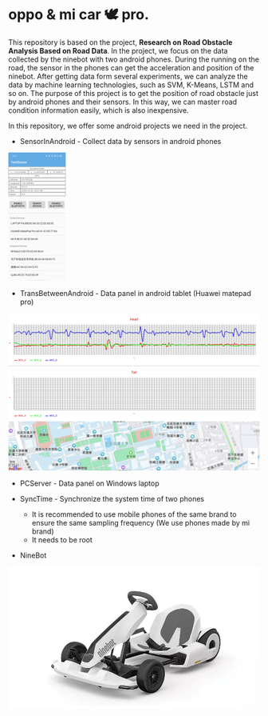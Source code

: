 # oppo & mi car 🕊️ pro.

This repository is based on the project, **Research on Road Obstacle Analysis Based on Road Data**.  In the project, we focus on the data collected by the ninebot with two android phones. During the running on the road, the sensor in the phones can get the acceleration and position of the ninebot. After getting data form several experiments, we can analyze the data by machine learning technologies, such as SVM, K-Means, LSTM and so on. The purpose of this project is to get the position of road obstacle just by android phones and their sensors. In this way, we can master road condition information easily, which is also inexpensive.

In this repository, we offer some android projects we need in the project. 

-  SensorInAndroid - Collect data by sensors in android phones

<img src="./img/1.jpg" alt="img" style="zoom:25%;" />

- TransBetweenAndroid - Data panel in android tablet (Huawei matepad pro) 

![img](./img/2.jpg)

- PCServer - Data panel on Windows laptop

- SyncTime - Synchronize the system time of two phones
  - It is recommended to use mobile phones of the same brand to ensure the same sampling frequency (We use phones made by mi brand)
  - It needs to be root
- NineBot

![img](./img/0.jpeg)